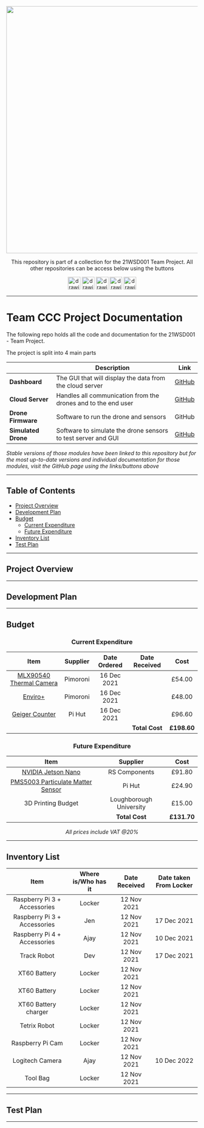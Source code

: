 <p align="center">
	<a href="https://github.com/lboroWMEME-TeamProject/CCC-ProjectDocs"><img src="https://i.imgur.com/VwT4NrJ.png" width=650></a>
	<p align="center"> This repository is part of  a collection for the 21WSD001 Team Project. 
	All other repositories can be access below using the buttons</p>
</p>

<p align="center">
	<a href="https://github.com/lboroWMEME-TeamProject/CCC-ProjectDocs"><img src="https://i.imgur.com/rBaZyub.png" alt="drawing" height = 33/></a> 
	<a href="https://github.com/ajayvarghese2000/Dashboard"><img src="https://i.imgur.com/fz7rgd9.png" alt="drawing" height = 33/></a> 
	<a href="https://github.com/ajayvarghese2000/Cloud-Server"><img src="https://i.imgur.com/bsimXcV.png" alt="drawing" height = 33/></a> 
	<a><img src="https://i.imgur.com/yKFokIL.png" alt="drawing" height = 33/></a> 
	<a href="https://github.com/ajayvarghese2000/Simulated-Drone"><img src="https://i.imgur.com/WMOZbrf.png" alt="drawing" height = 33/></a>
</p>

------------

# Team CCC Project Documentation
The following repo holds all the code and documentation for the 21WSD001 - Team Project.

The project is split into 4 main parts
<div align="center">

||Description| Link|
|--|--|--|
| **Dashboard** | The GUI that will display the data from the cloud server |[GitHub](https://github.com/ajayvarghese2000/Dashboard) |
|**Cloud Server** | Handles all communication from the drones and to the end user| [GitHub](https://github.com/ajayvarghese2000/Cloud-Server)|
|**Drone Firmware** | Software to run the drone and sensors | GitHub |
|**Simulated Drone** | Software to simulate the drone sensors to test server and GUI | [GitHub](https://github.com/ajayvarghese2000/Simulated-Drone) |

</div>

*Stable versions of those modules have been linked to this repository but for the most up-to-date versions and individual documentation for those modules, visit the GitHub page using the links/buttons above*

----

## Table of Contents
- [Project Overview](#Project-Overview)
- [Development Plan](#Development-Plan)
- [Budget](#Budget)
	- [Current Expenditure](#Current-Expenditure)
	- [Future Expenditure](#Future-Expenditure)
- [Inventory List](#Inventory-List)
- [Test Plan](#Test-Plan)

----

## Project Overview


----

## Development Plan


----

## Budget

<div align="center">

### Current Expenditure

| Item 	| Supplier 	| Date Ordered | Date Received | Cost |
|:--:|:--:|:--:|:--:|:--:|
| [MLX90540 Thermal Camera](https://shop.pimoroni.com/products/mlx90640-thermal-camera-breakout?variant=12536948654163) | Pimoroni | 16 Dec 2021 || £54.00 |
|[Enviro+](https://shop.pimoroni.com/products/enviro?variant=31155658457171)| Pimoroni | 16 Dec 2021 ||£48.00|
|[Geiger Counter](https://thepihut.com/products/geiger-counter-kit-radiation-sensor)| Pi Hut | 16 Dec 2021 || £96.60 |
||||**Total Cost**| **£198.60**|

### Future Expenditure

| Item 	| Supplier 	| Cost |
|:--:|:--:|:--:|
|[NVIDIA Jetson Nano](https://uk.rs-online.com/web/p/processor-development-tools/1999831)| RS Components | £91.80 |
|[PMS5003 Particulate Matter Sensor](https://thepihut.com/products/pms5003-particulate-matter-sensor-with-cable)| Pi Hut | £24.90 |
|3D Printing Budget| Loughborough University | £15.00 |
||**Total Cost**| **£131.70**|
	
*All prices include VAT @20%*

</div>

----

## Inventory List

<div align="center">

| Item 	| Where is/Who has it 	| Date Received | Date taken From Locker|
|:--:	|:--:					|:--:			|:--:					|
| Raspberry Pi 3 + Accessories	| Locker 	| 12 Nov 2021 |				|
| Raspberry Pi 3 + Accessories	| Jen		| 12 Nov 2021 | 17 Dec 2021	|
| Raspberry Pi 4 + Accessories	| Ajay 		| 12 Nov 2021 | 10 Dec 2021 |
| Track Robot					| Dev 		| 12 Nov 2021 | 17 Dec 2021 |
| XT60 Battery					| Locker 	| 12 Nov 2021 | 			|
| XT60 Battery					| Locker 	| 12 Nov 2021 | 			|
| XT60 Battery charger			| Locker 	| 12 Nov 2021 | 			|
| Tetrix Robot					| Locker 	| 12 Nov 2021 | 			|
| Raspberry Pi Cam				| Locker 	| 12 Nov 2021 | 			|
| Logitech Camera				| Ajay	 	| 12 Nov 2021 | 10 Dec 2022	|
| Tool Bag						| Locker 	| 12 Nov 2021 | 			|

</div>

----

## Test Plan

----


